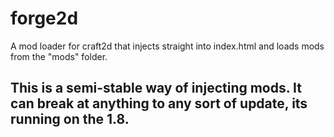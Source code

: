 # forge2d
A mod loader for craft2d that injects straight into index.html and loads mods from the "mods" folder.
## This is a semi-stable way of injecting mods. It can break at anything to any sort of update, its running on the 1.8.
